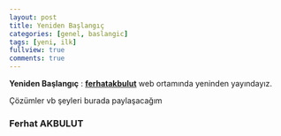 ```yaml
---
layout: post
title: Yeniden Başlangıç
categories: [genel, baslangic]
tags: [yeni, ilk]
fullview: true
comments: true
---
```


**Yeniden Başlangıç** : **[ferhatakbulut](http://ferhatakbulut.com)** web ortamında yeninden yayındayız.

Çözümler vb şeyleri burada paylaşacağım

### Ferhat AKBULUT
